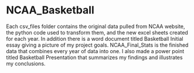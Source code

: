 # NCAA_Basketball
Each csv_files folder contains the original data pulled from NCAA website, the python code used to transform them, and the new excel sheets created for each year. In addition there is a word document titled Basketball Initial essay giving a picture of my project goals. NCAA_Final_Stats is the finished data that combines every year of data into one. I also made a power point titled Basketball Presentation that summarizes my findings and illustrates my conclusions.
